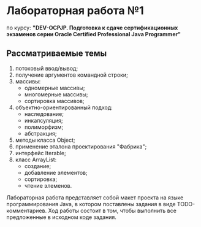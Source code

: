 # Лабораторная работа №1

по курсу: **"DEV-OCPJP. Подготовка к сдаче сертификационных экзаменов серии Oracle Certified Professional Java Programmer"**

## Рассматриваемые темы

1. потоковый ввод/вывод;
2. получение аргументов командной строки;
3. массивы:
   - одномерные массивы;
   - многомерные массивы;
   - сортировка массивов;
4. объектно-ориентированный подход:
   - наследование;
   - инкапсуляция;
   - полиморфизм;
   - абстракция;
5. методы класса Object;
6. применение эталона проектирования "Фабрика";
7. интерфейс Iterable;
8. класс ArrayList:
   - создание;
   - добавление элементов;
   - сортировка;
   - чтение элеменов.
   
Лабораторная работа представляет собой макет проекта на языке программирования Java, в котором поставлены задания в виде TODO-комментариев. Ход работы состоит в том, чтобы выполнить все предложенные в исходном коде задания.
